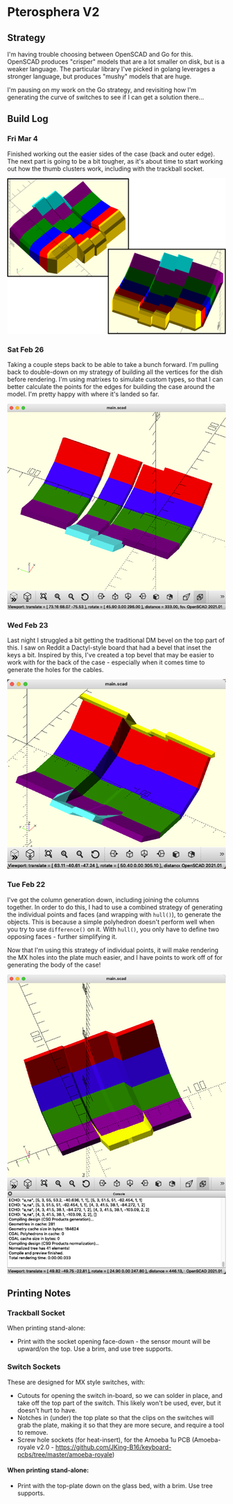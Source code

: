 # Pterosphera V2

## Strategy
I'm having trouble choosing between OpenSCAD and Go for this.  OpenSCAD produces "crisper" models that are a lot smaller on disk, but is a weaker language.  The particular library I've picked in golang leverages a stronger language, but produces "mushy" models that are huge.

I'm pausing on my work on the Go strategy, and revisiting how I'm generating the curve of switches to see if I can get a solution there...

## Build Log

### Fri Mar 4

Finished working out the easier sides of the case (back and outer edge).  The next part is going to be a bit tougher,
as it's about time to start working out how the thumb clusters work, including with the trackball socket.

![Fri Mar 4 Progress](docs/build_log/2022-03-04_16-45-36.png)

### Sat Feb 26

Taking a couple steps back to be able to take a bunch forward.  I'm pulling back to double-down on my strategy of building
all the vertices for the dish before rendering.  I'm using matrixes to simulate custom types, so that I can better calculate
the points for the edges for building the case around the model.  I'm pretty happy with where it's landed so far.

![Sat Feb 26 Progress](docs/build_log/2022-02-26_13-18-03.png)

### Wed Feb 23

Last night I struggled a bit getting the traditional DM bevel on the top part of this.  I saw on Reddit a Dactyl-style board that had a bevel that inset the keys a bit.  Inspired by this, I've created a top bevel that may be easier to work with for the back of the case - especially when it comes time to generate the holes for the cables.

![Wed Feb 23 progress](docs/build_log/2022-02-23_09-02-37.png)

### Tue Feb 22

I've got the column generation down, including joining the columns together.  In order to do this, I had to use a combined strategy of generating the individual points and faces (and wrapping with `hull()`), to generate the objects.  This is because a simple polyhedron doesn't perform well when you try to use `difference()` on it.  With `hull()`, you only have to define two opposing faces - further simplifying it.

Now that I'm using this strategy of individual points, it will make rendering the MX holes into the plate much easier, and I have points to work off of for generating the body of the case!

![Tue Feb 22 progress](docs/build_log/2022-02-22_11-11-55.png)

## Printing Notes

### Trackball Socket
When printing stand-alone:

  * Print with the socket opening face-down - the sensor mount will be upward/on the top.  Use a brim, and use tree supports.

### Switch Sockets
These are designed for MX style switches, with:

  * Cutouts for opening the switch in-board, so we can solder in place, and take off the top part of the switch.  This likely won't be used, ever, but it doesn't hurt to have.
  * Notches in (under) the top plate so that the clips on the switches will grab the plate, making it so that they are more secure, and require a tool to remove.
  * Screw hole sockets (for heat-insert), for the Amoeba 1u PCB (Amoeba-royale v2.0 - https://github.com/JKing-B16/keyboard-pcbs/tree/master/amoeba-royale)

#### When printing stand-alone:

  * Print with the top-plate down on the glass bed, with a brim.  Use tree supports.
